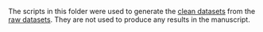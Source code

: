 The scripts in this folder were used to generate the [clean datasets](../../data/clean) from the [raw datasets](../../data-raw). They are not used to produce any results in the manuscript.
